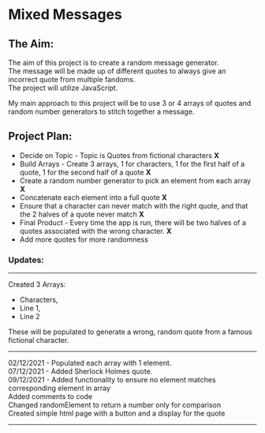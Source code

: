 # **Mixed Messages**

## **The Aim:**

The aim of this project is to create a random message generator.<br>
The message will be made up of different quotes to always give an incorrect quote from multiple fandoms.<br>
The project will utilize JavaScript.<br>

My main approach to this project will be to use 3 or 4 arrays of quotes and random number generators to stitch together a message.<br>

## **Project Plan:** 

* Decide on Topic - Topic is Quotes from fictional characters **X**
* Build Arrays - Create 3 arrays, 1 for characters, 1 for the first half of a quote, 1 for the second half of a quote **X**
* Create a random number generator to pick an element from each array **X**
* Concatenate each element into a full quote **X**
* Ensure that a character can never match with the right quote, and that the 2 halves of a quote never match **X**
* Final Product - Every time the app is run, there will be two halves of a quotes associated with the wrong character. **X**
* Add more quotes for more randomness 

### **Updates:**
----------------
Created 3 Arrays:
* Characters,
* Line 1,
* Line 2

These will be populated to generate a wrong, random quote from a famous fictional character.

---------------
02/12/2021 - Populated each array with 1 element.<br>
07/12/2021 - Added Sherlock Holmes quote.<br>
09/12/2021 - Added functionality to ensure no element matches corresponding element in array<br>
             Added comments to code<br>
             Changed randomElement to return a number only for comparison<br>
             Created simple html page with a button and a display for the quote<br>
             
---------------